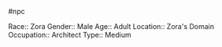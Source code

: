 #npc 

Race:: Zora
Gender:: Male
Age:: Adult
Location:: Zora's Domain
Occupation:: Architect
Type:: Medium
